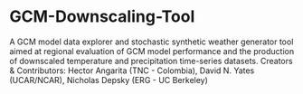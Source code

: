 # GCM-Downscaling-Tool
A GCM model data explorer and stochastic synthetic weather generator tool aimed at regional evaluation of GCM model performance and the production of downscaled temperature and precipitation time-series datasets. Creators & Contributors: Hector Angarita (TNC - Colombia), David N. Yates (UCAR/NCAR), Nicholas Depsky (ERG - UC Berkeley)
